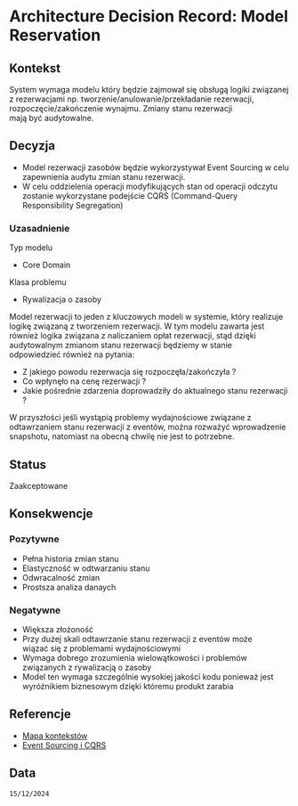 # Architecture Decision Record: Model Reservation

## Kontekst
System wymaga modelu który będzie zajmował się obsługą logiki związanej z rezerwacjami np. tworzenie/anulowanie/przekładanie rezerwacji, rozpoczęcie/zakończenie wynajmu. Zmiany stanu rezerwacji mają być audytowalne.

## Decyzja

- Model rezerwacji zasobów będzie wykorzystywał Event Sourcing w celu zapewnienia audytu zmian stanu rezerwacji.
- W celu oddzielenia operacji modyfikujących stan od operacji odczytu zostanie wykorzystane podejście CQRS (Command-Query Responsibility Segregation)

### Uzasadnienie

Typ modelu
- Core Domain

Klasa problemu
- Rywalizacja o zasoby

Model rezerwacji to jeden z kluczowych modeli w systemie, który realizuje logikę związaną z tworzeniem rezerwacji. W tym modelu zawarta jest również logika związana z naliczaniem opłat rezerwacji, stąd dzięki audytowalnym zmianom stanu rezerwacji będziemy w stanie odpowiedzieć również na pytania:  
- Z jakiego powodu rezerwacja się rozpoczęła/zakończyła ? 
- Co wpłynęło na cenę rezerwacji ?
- Jakie pośrednie zdarzenia doprowadziły do aktualnego stanu rezerwacji ?

 W przyszłości jeśli wystąpią problemy wydajnościowe związane z odtawrzaniem stanu rezerwacji z eventów, można rozważyć wprowadzenie snapshotu, natomiast na obecną chwilę nie jest to potrzebne.

## Status

Zaakceptowane

## Konsekwencje

### Pozytywne
- Pełna historia zmian stanu
- Elastyczność w odtwarzaniu stanu
- Odwracalność zmian
- Prostsza analiza danaych


### Negatywne
- Większa złożoność
- Przy dużej skali odtawrzanie stanu rezerwacji z eventów może wiązać się z problemami wydajnościowymi
- Wymaga dobrego zrozumienia wielowątkowości i problemów związanych z rywalizacją o zasoby
- Model ten wymaga szczególnie wysokiej jakości kodu ponieważ jest wyróżnikiem biznesowym dzięki któremu produkt zarabia


## Referencje

- [Mapa kontekstów](https://github.com/wrzchwc/software-system-design/blob/main/1/README.md#mapa-kontekst%C3%B3w)
- [Event Sourcing i CQRS](https://bulldogjob.pl/readme/cqrs-i-event-sourcing-czyli-latwa-droga-do-skalowalnosci-naszych-systemow)

## Data

``15/12/2024``